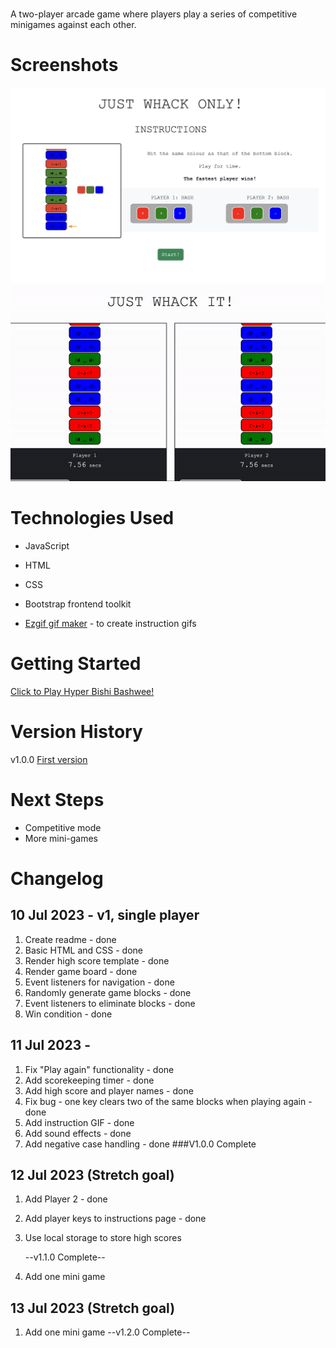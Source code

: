 # <Hyper Bishi Bashwee>

A two-player arcade game where players play a series of competitive minigames against each other.

# Screenshots

<img src="./Assets/gameplay-instructions.png">
<img src="./Assets/competitive-gameplay.gif">

# Technologies Used

- JavaScript
- HTML
- CSS
- Bootstrap frontend toolkit
- [Ezgif gif maker][1] - to create instruction gifs

  [1]: ezgif.com/

# Getting Started

[Click to Play Hyper Bishi Bashwee!][2]

[2]: hyperbishibashwee.netlify.app

# Version History

v1.0.0 [First version][2]

# Next Steps

- Competitive mode
- More mini-games

# Changelog

## 10 Jul 2023 - v1, single player

1. Create readme - done
2. Basic HTML and CSS - done
3. Render high score template - done
4. Render game board - done
5. Event listeners for navigation - done
6. Randomly generate game blocks - done
7. Event listeners to eliminate blocks - done
8. Win condition - done

## 11 Jul 2023 -

1. Fix "Play again" functionality - done
2. Add scorekeeping timer - done
3. Add high score and player names - done
4. Fix bug - one key clears two of the same blocks when playing again - done
5. Add instruction GIF - done
6. Add sound effects - done
7. Add negative case handling - done
   ###V1.0.0 Complete

## 12 Jul 2023 (Stretch goal)

1. Add Player 2 - done
2. Add player keys to instructions page - done
3. Use local storage to store high scores

   --v1.1.0 Complete--

4. Add one mini game

## 13 Jul 2023 (Stretch goal)

1. Add one mini game
   --v1.2.0 Complete--
